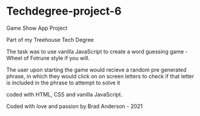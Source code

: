 # Techdegree-project-6
 Game Show App Project

Part of my Treehouse Tech Degree

The task was to use vanilla JavaScript to create a word guessing game - Wheel of Fotrune style if you will.

The user upon starting the game would recieve a random pre generated phrase, 
in which they would click on on screen letters to check if that letter is included in the phrase to attempt to solve it

coded with HTML, CSS and vanilla JavaScript.

Coded with love and passion by Brad Anderson - 2021